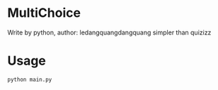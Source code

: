 # MultiChoice
Write by python, author: ledangquangdangquang
simpler than quizizz
# Usage
```bash
python main.py
```

